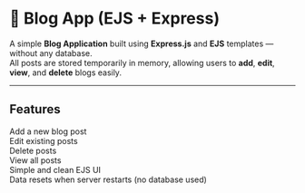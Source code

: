 # 📝 Blog App (EJS + Express)

A simple **Blog Application** built using **Express.js** and **EJS** templates — without any database.  
All posts are stored temporarily in memory, allowing users to **add**, **edit**, **view**, and **delete** blogs easily.

---

## Features

 Add a new blog post  
 Edit existing posts  
 Delete posts  
 View all posts  
 Simple and clean EJS UI  
 Data resets when server restarts (no database used)
